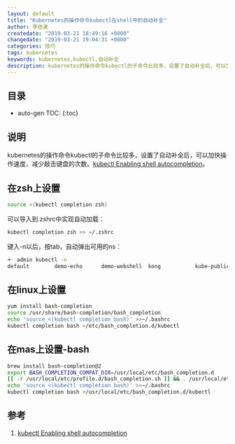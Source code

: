 ```yaml
---
layout: default
title: "Kubernetes的操作命令kubectl在shell中的自动补全"
author: 李佶澳
createdate: "2019-03-21 18:49:16 +0800"
changedate: "2019-03-21 19:04:31 +0800"
categories: 技巧
tags: kubernetes
keywords: kubernetes,kubectl,自动补全
description: kubernetes的操作命令kubectl的子命令比较多，设置了自动补全后，可以加快操作速度，
---
```


## 目录
* auto-gen TOC:
{:toc}

## 说明

kubernetes的操作命令kubectl的子命令比较多，设置了自动补全后，可以加快操作速度，减少敲击键盘的次数。[kubectl Enabling shell autocompletion][1]。

## 在zsh上设置

```sh
source <(kubectl completion zsh)
```

可以导入到.zshrc中实现自动加载：

```sh
kubectl completion zsh >> ~/.zshrc
```

键入-n以后，按tab，自动弹出可用的ns：

```sh
➜  admin kubectl -n
default        demo-echo      demo-webshell  kong           kube-public    kube-system
```

## 在linux上设置

```sh
yum install bash-completion
source /usr/share/bash-completion/bash_completion
echo 'source <(kubectl completion bash)' >>~/.bashrc
kubectl completion bash >/etc/bash_completion.d/kubectl
```

## 在mas上设置-bash

```sh
brew install bash-completion@2
export BASH_COMPLETION_COMPAT_DIR=/usr/local/etc/bash_completion.d
[[ -r /usr/local/etc/profile.d/bash_completion.sh ]] && . /usr/local/etc/profile.d/bash_completion.sh
echo 'source <(kubectl completion bash)' >>~/.bashrc
kubectl completion bash >/usr/local/etc/bash_completion.d/kubectl
```

## 参考

1. [kubectl Enabling shell autocompletion][1]

[1]: https://kubernetes.io/docs/tasks/tools/install-kubectl/#enabling-shell-autocompletion  "Enabling shell autocompletion"
